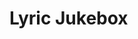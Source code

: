 # Lyric Jukebox

<!-- Lyric Jukebox is a command-line application written in C that allows users to select and view song lyrics from a predefined list. It displays a menu of available songs, lets the user choose a song, and shows the lyrics with a 1-second delay between lines for a better reading experience. 
 
## Features
- **Menu-Driven Interface**: View a list of songs with details about the artist, song title, and album.
- **Song Selection**: Choose a song by entering a number.
- **Lyrics Display**: View the lyrics of the selected song with a 1-second delay between lines for readability. -->


